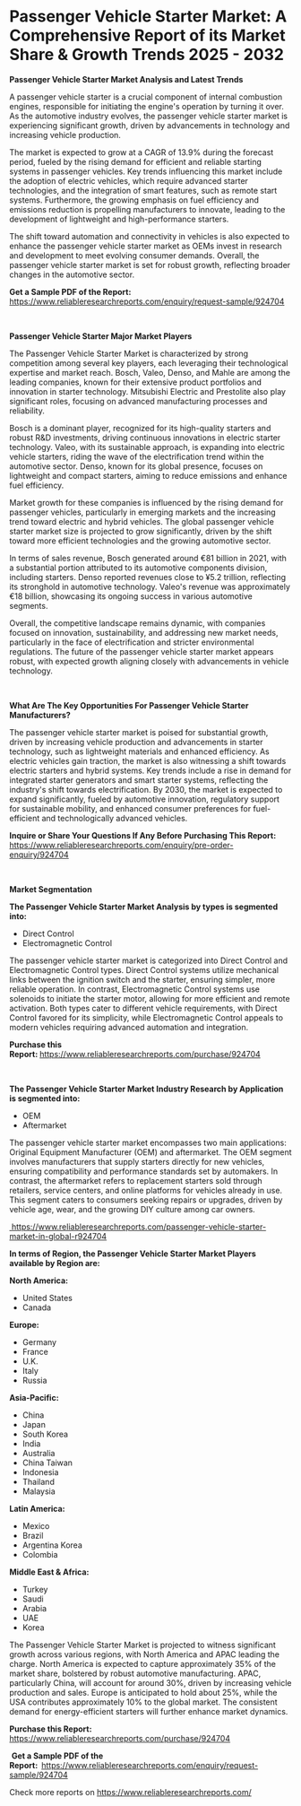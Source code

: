 <p><h1>Passenger Vehicle Starter Market: A Comprehensive Report of its Market Share & Growth Trends 2025 - 2032</h1></p><p><strong>Passenger Vehicle Starter Market Analysis and Latest Trends</strong></p>
<p><p>A passenger vehicle starter is a crucial component of internal combustion engines, responsible for initiating the engine's operation by turning it over. As the automotive industry evolves, the passenger vehicle starter market is experiencing significant growth, driven by advancements in technology and increasing vehicle production. </p><p>The market is expected to grow at a CAGR of 13.9% during the forecast period, fueled by the rising demand for efficient and reliable starting systems in passenger vehicles. Key trends influencing this market include the adoption of electric vehicles, which require advanced starter technologies, and the integration of smart features, such as remote start systems. Furthermore, the growing emphasis on fuel efficiency and emissions reduction is propelling manufacturers to innovate, leading to the development of lightweight and high-performance starters. </p><p>The shift toward automation and connectivity in vehicles is also expected to enhance the passenger vehicle starter market as OEMs invest in research and development to meet evolving consumer demands. Overall, the passenger vehicle starter market is set for robust growth, reflecting broader changes in the automotive sector.</p></p>
<p><strong>Get a Sample PDF of the Report:&nbsp;</strong> <a href="https://www.reliableresearchreports.com/enquiry/request-sample/924704?utm_campaign=3573&utm_medium=2&utm_source=Github&utm_content=ia&utm_term=24032025&utm_id=passenger-vehicle-starter">https://www.reliableresearchreports.com/enquiry/request-sample/924704</a></p>
<p>&nbsp;</p>
<p><strong>Passenger Vehicle Starter Major Market Players</strong></p>
<p><p>The Passenger Vehicle Starter Market is characterized by strong competition among several key players, each leveraging their technological expertise and market reach. Bosch, Valeo, Denso, and Mahle are among the leading companies, known for their extensive product portfolios and innovation in starter technology. Mitsubishi Electric and Prestolite also play significant roles, focusing on advanced manufacturing processes and reliability.</p><p>Bosch is a dominant player, recognized for its high-quality starters and robust R&D investments, driving continuous innovations in electric starter technology. Valeo, with its sustainable approach, is expanding into electric vehicle starters, riding the wave of the electrification trend within the automotive sector. Denso, known for its global presence, focuses on lightweight and compact starters, aiming to reduce emissions and enhance fuel efficiency.</p><p>Market growth for these companies is influenced by the rising demand for passenger vehicles, particularly in emerging markets and the increasing trend toward electric and hybrid vehicles. The global passenger vehicle starter market size is projected to grow significantly, driven by the shift toward more efficient technologies and the growing automotive sector.</p><p>In terms of sales revenue, Bosch generated around €81 billion in 2021, with a substantial portion attributed to its automotive components division, including starters. Denso reported revenues close to ¥5.2 trillion, reflecting its stronghold in automotive technology. Valeo's revenue was approximately €18 billion, showcasing its ongoing success in various automotive segments.</p><p>Overall, the competitive landscape remains dynamic, with companies focused on innovation, sustainability, and addressing new market needs, particularly in the face of electrification and stricter environmental regulations. The future of the passenger vehicle starter market appears robust, with expected growth aligning closely with advancements in vehicle technology.</p></p>
<p>&nbsp;</p>
<p><strong>What Are The Key Opportunities For Passenger Vehicle Starter Manufacturers?</strong></p>
<p><p>The passenger vehicle starter market is poised for substantial growth, driven by increasing vehicle production and advancements in starter technology, such as lightweight materials and enhanced efficiency. As electric vehicles gain traction, the market is also witnessing a shift towards electric starters and hybrid systems. Key trends include a rise in demand for integrated starter generators and smart starter systems, reflecting the industry's shift towards electrification. By 2030, the market is expected to expand significantly, fueled by automotive innovation, regulatory support for sustainable mobility, and enhanced consumer preferences for fuel-efficient and technologically advanced vehicles.</p></p>
<p><strong>Inquire or Share Your Questions If Any Before Purchasing This Report:</strong> <a href="https://www.reliableresearchreports.com/enquiry/pre-order-enquiry/924704?utm_campaign=3573&utm_medium=2&utm_source=Github&utm_content=ia&utm_term=24032025&utm_id=passenger-vehicle-starter">https://www.reliableresearchreports.com/enquiry/pre-order-enquiry/924704</a></p>
<p>&nbsp;</p>
<p><strong>Market Segmentation</strong></p>
<p><strong>The Passenger Vehicle Starter Market Analysis by types is segmented into:</strong></p>
<p><ul><li>Direct Control</li><li>Electromagnetic Control</li></ul></p>
<p><p>The passenger vehicle starter market is categorized into Direct Control and Electromagnetic Control types. Direct Control systems utilize mechanical links between the ignition switch and the starter, ensuring simpler, more reliable operation. In contrast, Electromagnetic Control systems use solenoids to initiate the starter motor, allowing for more efficient and remote activation. Both types cater to different vehicle requirements, with Direct Control favored for its simplicity, while Electromagnetic Control appeals to modern vehicles requiring advanced automation and integration.</p></p>
<p><strong>Purchase this Report:&nbsp;</strong><a href="https://www.reliableresearchreports.com/purchase/924704?utm_campaign=3573&utm_medium=2&utm_source=Github&utm_content=ia&utm_term=24032025&utm_id=passenger-vehicle-starter">https://www.reliableresearchreports.com/purchase/924704</a></p>
<p>&nbsp;</p>
<p><strong>The Passenger Vehicle Starter Market Industry Research by Application is segmented into:</strong></p>
<p><ul><li>OEM</li><li>Aftermarket</li></ul></p>
<p><p>The passenger vehicle starter market encompasses two main applications: Original Equipment Manufacturer (OEM) and aftermarket. The OEM segment involves manufacturers that supply starters directly for new vehicles, ensuring compatibility and performance standards set by automakers. In contrast, the aftermarket refers to replacement starters sold through retailers, service centers, and online platforms for vehicles already in use. This segment caters to consumers seeking repairs or upgrades, driven by vehicle age, wear, and the growing DIY culture among car owners.</p></p>
<p><a href="https://www.reliableresearchreports.com/passenger-vehicle-starter-market-in-global-r924704?utm_campaign=3573&utm_medium=2&utm_source=Github&utm_content=ia&utm_term=24032025&utm_id=passenger-vehicle-starter">&nbsp;https://www.reliableresearchreports.com/passenger-vehicle-starter-market-in-global-r924704</a></p>
<p><strong>In terms of Region, the Passenger Vehicle Starter Market Players available by Region are:</strong></p>
<p>
    <p> <strong> North America: </strong>
        <ul>
            <li>United States</li>
            <li>Canada</li>
        </ul>
        </p> 
    <p> <strong> Europe: </strong>
        <ul>
            <li>Germany</li>
            <li>France</li>
            <li>U.K.</li>
            <li>Italy</li>
            <li>Russia</li>
        </ul>
        </p> 
    <p> <strong> Asia-Pacific: </strong>
        <ul>
            <li>China</li>
            <li>Japan</li>
            <li>South Korea</li>
            <li>India</li>
            <li>Australia</li>
            <li>China Taiwan</li>
            <li>Indonesia</li>
            <li>Thailand</li>
            <li>Malaysia</li>
        </ul>
        </p> 
    <p> <strong> Latin America: </strong>
        <ul>
            <li>Mexico</li>
            <li>Brazil</li>
            <li>Argentina Korea</li>
            <li>Colombia</li>
        </ul>
        </p> 
    <p> <strong> Middle East & Africa: </strong>
        <ul>
            <li>Turkey</li>
            <li>Saudi</li>
            <li>Arabia</li>
            <li>UAE</li>
            <li>Korea</li>
        </ul>
    </p>
    </p>
<p><p>The Passenger Vehicle Starter Market is projected to witness significant growth across various regions, with North America and APAC leading the charge. North America is expected to capture approximately 35% of the market share, bolstered by robust automotive manufacturing. APAC, particularly China, will account for around 30%, driven by increasing vehicle production and sales. Europe is anticipated to hold about 25%, while the USA contributes approximately 10% to the global market. The consistent demand for energy-efficient starters will further enhance market dynamics.</p></p>
<p><strong>Purchase this Report: </strong><a href="https://www.reliableresearchreports.com/purchase/924704?utm_campaign=3573&utm_medium=2&utm_source=Github&utm_content=ia&utm_term=24032025&utm_id=passenger-vehicle-starter">https://www.reliableresearchreports.com/purchase/924704</a></p>
<p>&nbsp;<strong>Get a Sample PDF of the Report:&nbsp;&nbsp;</strong><a href="https://www.reliableresearchreports.com/enquiry/request-sample/924704?utm_campaign=3573&utm_medium=2&utm_source=Github&utm_content=ia&utm_term=24032025&utm_id=passenger-vehicle-starter">https://www.reliableresearchreports.com/enquiry/request-sample/924704</a></p>
<p><strong></strong></p>
<p>Check more reports on <a href="https://www.reliableresearchreports.com/?utm_campaign=3573&utm_medium=2&utm_source=Github&utm_content=ia&utm_term=24032025&utm_id=passenger-vehicle-starter">https://www.reliableresearchreports.com/</a></p>